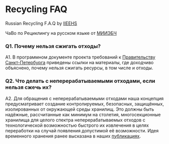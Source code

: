# Recycling FAQ

Russian Recycling F.A.Q by [IIEEHS](http://iehs.ru/en)

ЧаВо по Рециклингу на русском языке от [МИИЭБЧ](http://iehs.ru/) 

### Q1. Почему нельзя сжигать отходы?

A1. В программном документе проекта требований к [Правительству Санкт-Петербурга](https://github.com/safety-foundation/initiatives/blob/main/ru/78/gov-claim-001.md)
приведены ссылки на материалы, где доходчиво объяснено, почему нельзя сжигать ресурсы, в том числе и отходы.

### Q2. Что делать с неперерабатываемыми отходами, если нельзя сжечь их?

A2. Для обращения с неперерабатываемыми отходами наша концепция предусматривает создание контролируемых, безопасных, защищённых, изолированных от окружающей среды хранилищ.
Это должны быть надёжные, рассчитанные как минимум на столетия, многосекционные хранилища для целого спектра неперерабатываемых отходов 
с технологической возможностью быстрого их извлечения в целях переработки на случай появления допустимой её возможности.
Идея временного хранения ранее высказана в наших [публикациях](https://github.com/iieehs/recycling/tree/main/papers).   
